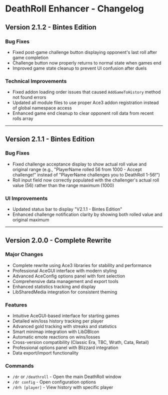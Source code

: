 # DeathRoll Enhancer - Changelog

## Version 2.1.2 - Bintes Edition

### Bug Fixes
- Fixed post-game challenge button displaying opponent's last roll after game completion
- Challenge button now properly returns to normal state when games end
- Improved game state cleanup to prevent UI confusion after duels

### Technical Improvements  
- Fixed addon loading order issues that caused `AddGameToHistory` method not found errors
- Updated all module files to use proper Ace3 addon registration instead of global namespace access
- Enhanced game end cleanup to clear opponent roll data from recent rolls array

---

## Version 2.1.1 - Bintes Edition

### Bug Fixes
- Fixed challenge acceptance display to show actual roll value and original range (e.g., "PlayerName rolled 56 from 1000 - Accept challenge!" instead of "PlayerName challenges you to DeathRoll 1-56!")
- Roll input field now correctly populated with the challenger's actual roll value (56) rather than the range maximum (1000)

### UI Improvements
- Updated status bar to display "V2.1.1 - Bintes Edition"
- Enhanced challenge notification clarity by showing both rolled value and original maximum

---

## Version 2.0.0 - Complete Rewrite

### Major Changes
- Complete rewrite using Ace3 libraries for stability and performance
- Professional AceGUI interface with modern styling
- Advanced AceConfig options panel with font selection
- Comprehensive data management and export tools
- Enhanced statistics tracking and display
- LibSharedMedia integration for consistent theming

### Features
- Intuitive AceGUI-based interface for starting games
- Detailed win/loss history tracking per player
- Advanced gold tracking with streaks and statistics
- Smart minimap integration with LibDBIcon
- Automatic emote reactions on wins/losses
- Cross-version compatibility (Classic Era, TBC, Wrath, Cata, Retail)
- Professional options panel with Blizzard integration
- Data export/import functionality

### Commands
- `/dr` or `/deathroll` - Open the main DeathRoll window
- `/dr config` - Open configuration options
- `/drh [player]` - View history with specific player